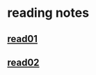 # reading notes

## [read01](https://sereendaqamsih.github.io/readingnotes/read01)

 ## [read02](https://sereendaqamsih.github.io/readingnotes/read02 )
